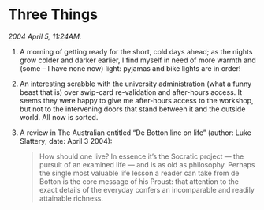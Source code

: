 Three Things
============

*2004 April 5, 11:24AM.*

1. A morning of getting ready for the short, cold days ahead;
   as the nights grow colder and darker earlier,
   I find myself in need of more warmth and (some &#8211; I have none now) light:
   pyjamas and bike lights are in order!
2. An interesting scrabble with the university administration (what a funny beast that is)
   over swip-card re-validation and after-hours access. It seems they were happy to give me after-hours access to the workshop, but not to the intervening doors that stand between it and the outside world. All now is sorted.
3. A review in The Australian entitled &#8220;De Botton line on life&#8221; (author: Luke Slattery; date: April 3 2004):

   > How should one live? In essence it’s the Socratic project &#8212; the pursuit of an examined life &#8212; and is as old as philosophy. Perhaps the single most valuable life lesson a reader can take from de Botton is the core message of his Proust: that attention to the exact details of the everyday confers an incomparable and readily attainable richness.
